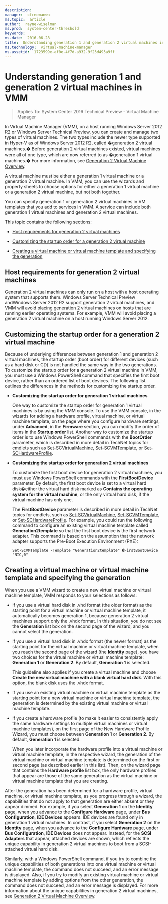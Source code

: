 ```yaml
---
description:  
manager:  cfreemanwa
ms.topic:  article
author:  rayne-wiselman
ms.prod:  system-center-threshold
keywords:  
ms.date:  2016-06-28
title:  Understanding generation 1 and generation 2 virtual machines in VMM
ms.technology:  virtual-machine-manager
ms.assetid:  1723599e-af0e-4f7d-a932-9f23d493a9ff
---
```


# Understanding generation 1 and generation 2 virtual machines in VMM

>Applies To: System Center 2016 Technical Preview - Virtual Machine Manager

In Virtual Machine Manager (VMM), on a host running Windows Server 2012 R2 or Windows Server Technical Preview, you can create and manage two types of virtual machines. The two types include the newer type supported in Hyper-V as of Windows Server 2012 R2, called �generation 2 virtual machines.� Before generation 2 virtual machines existed, virtual machines were all of one type, which are now referred to as �generation 1 virtual machines.� For more information, see [Generation 2 Virtual Machine Overview](http://technet.microsoft.com/library/dn282285.aspx).

A virtual machine must be either a generation 1 virtual machine or a generation 2 virtual machine.  In VMM, you can use the wizards and property sheets to choose options for either a generation 1 virtual machine or a generation 2 virtual machine, but not both together.

You can specify generation 1 or generation 2 virtual machines in VM templates that you add to services in VMM. A service can include both generation 1 virtual machines and generation 2 virtual machines.

This topic contains the following sections:

-   [Host requirements for generation 2 virtual machines](#BKMK_Hostreq)

-   [Customizing the startup order for a generation 2 virtual machine](#BKMK_Customstart)

-   [Creating a virtual machine or virtual machine template and specifying the generation](#BKMK_Specgen)

## <a name="BKMK_Hostreq"></a>Host requirements for generation 2 virtual machines
Generation 2 virtual machines can only run on a host with a host operating system that supports them. Windows Server Technical Preview andWindows Server 2012 R2 support generation 2 virtual machines, and VMM will avoid placing generation 2 virtual machines on hosts that are running earlier operating systems. For example, VMM will avoid placing a generation 2 virtual machine on a host running Windows Server 2012.

## <a name="BKMK_Customstart"></a>Customizing the startup order for a generation 2 virtual machine
Because of underlying differences between generation 1 and generation 2 virtual machines, the startup order (boot order) for different devices (such as a hard disk or CD) is not handled the same way in the two generations. To customize the startup order for a generation 2 virtual machine in VMM, you must use a Windows PowerShell command that specifies the first boot device, rather than an ordered list of boot devices. The following list outlines the differences in the methods for customizing the startup order.

-   **Customizing the startup order for generation 1 virtual machines**

    One way to customize the startup order for generation 1 virtual machines is by using the VMM console. To use the VMM console, in the wizards for adding a hardware profile, virtual machine, or virtual machine template, on the page where you configure hardware settings, under **Advanced**, in the **Firmware** section, you can modify the order of items in the **Startup order** list. Another way to customize the startup order is to use Windows PowerShell commands with the **BootOrder** parameter, which is described in more detail in TechNet topics for cmdlets such as [Set-SCVirtualMachine](http://technet.microsoft.com/library/jj654500.aspx), [Set-SCVMTemplate](http://technet.microsoft.com/library/jj654252.aspx), or [Set-SCHardwareProfile](http://technet.microsoft.com/library/jj647740.aspx).

-   **Customizing the startup order for generation 2 virtual machines**

    To customize the first boot device for generation 2 virtual machines, you must use Windows PowerShell commands with the **FirstBootDevice** parameter. By default, the first boot device is set to a virtual hard disk�either the virtual hard disk marked as **Contains the operating system for the virtual machine**, or the only virtual hard disk, if the virtual machine has only one.

    The **FirstBootDevice** parameter is described in more detail in TechNet topics for cmdlets, such as [Set-SCVirtualMachine](http://technet.microsoft.com/library/jj654500.aspx), [Set-SCVMTemplate](http://technet.microsoft.com/library/jj654252.aspx), or [Set-SCHardwareProfile](http://technet.microsoft.com/library/jj647740.aspx). For example, you could run the following command to configure an existing virtual machine template called **Generation2template** so that the first boot device is the first network adapter. This command is based on the assumption that the network adapter supports the Pre-Boot Execution Environment (PXE):

    ```
    Set-SCVMTemplate -Template "Generation2template" �FirstBootDevice "NIC,0"
    ```

## <a name="BKMK_Specgen"></a>Creating a virtual machine or virtual machine template and specifying the generation
When you use a VMM wizard to create a new virtual machine or virtual machine template, VMM responds to your selections as follows:

-   If you use a virtual hard disk in .vhd format (the older format) as the starting point for a virtual machine or virtual machine template, it automatically becomes generation 1, because generation 2 virtual machines support only the .vhdx format. In this situation, you do not see the **Generation** list box on the second page of the wizard, and you cannot select the generation.

-   If you use a virtual hard disk in .vhdx format (the newer format) as the starting point for the virtual machine or virtual machine template, when you reach the second page of the wizard (the **Identity** page), you have two choices for the virtual machine or virtual machine template: **Generation 1** or **Generation 2**. By default, **Generation 1** is selected.

    This guideline also applies if you create a virtual machine and choose **Create the new virtual machine with a blank virtual hard disk**. With this option, the blank disk uses the .vhdx format.

-   If you use an existing virtual machine or virtual machine template as the starting point for a new virtual machine or virtual machine template, the generation is determined by the existing virtual machine or virtual machine template.

-   If you create a hardware profile (to make it easier to consistently apply the same hardware settings to multiple virtual machines or virtual machine templates), on the first page of the New Hardware Profile Wizard, you must choose between **Generation 1** or **Generation 2**. By default, **Generation 1** is selected.

    When you later incorporate the hardware profile into a virtual machine or virtual machine template, in the respective wizard, the generation of the virtual machine or virtual machine template is determined on the first or second page (as described earlier in this list). Then, on the wizard page that contains the **Hardware profile** list box, the only hardware profiles that appear are those of the same generation as the virtual machine or virtual machine template that you are creating.

After the generation has been determined for a hardware profile, virtual machine, or virtual machine template, as you progress through a wizard, the capabilities that do not apply to that generation are either absent or they appear dimmed. For example, if you select **Generation 1** on the **Identity** page, when you advance to the **Configure Hardware** page, under **Bus Configuration**, **IDE Devices** appears. IDE devices are found only in generation 1 virtual machines. In contrast, if you select **Generation 2** on the **Identity** page, when you advance to the **Configure Hardware** page, under **Bus Configuration**, **IDE Devices** does not appear. Instead, for the **SCSI Adapters** that appear, attached devices are shown, which reflects the unique capability in generation 2 virtual machines to boot from a SCSI-attached virtual hard disk.

Similarly, with a Windows PowerShell command, if you try to combine the unique capabilities of both generations into one virtual machine or virtual machine template, the command does not succeed, and an error message is displayed. Also, if you try to modify an existing virtual machine or virtual machine template by adding options from the other generation, the command does not succeed, and an error message is displayed. For more information about the unique capabilities in generation 2 virtual machines, see [Generation 2 Virtual Machine Overview](http://technet.microsoft.com/library/dn282285.aspx).




